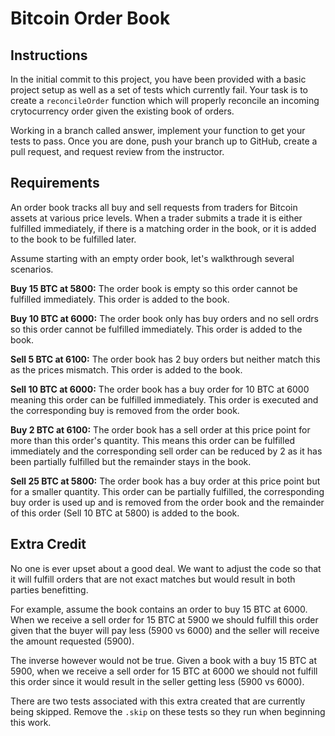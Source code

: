 # Bitcoin Order Book

## Instructions

In the initial commit to this project, you have been provided with a basic project setup as well as a set of tests which currently fail. Your task is to create a `reconcileOrder` function which will properly reconcile an incoming crytocurrency order given the existing book of orders.

Working in a branch called answer, implement your function to get your tests to pass. Once you are done, push your branch up to GitHub, create a pull request, and request review from the instructor.

## Requirements
An order book tracks all buy and sell requests from traders for Bitcoin assets at various price levels. When a trader submits a trade it is either fulfilled immediately, if there is a matching order in the book, or it is added to the book to be fulfilled later.

Assume starting with an empty order book, let's walkthrough several scenarios.

**Buy 15 BTC at 5800:** The order book is empty so this order cannot be fulfilled immediately. This order is added to the book.

**Buy 10 BTC at 6000:** The order book only has buy orders and no sell ordrs so this order cannot be fulfilled immediately. This order is added to the book.

**Sell 5 BTC at 6100:** The order book has 2 buy orders but neither match this as the prices mismatch. This order is added to the book.

**Sell 10 BTC at 6000:** The order book has a buy order for 10 BTC at 6000 meaning this order can be fulfilled immediately. This order is executed and the corresponding buy is removed from the order book.

**Buy 2 BTC at 6100:** The order book has a sell order at this price point for more than this order's quantity. This means this order can be fulfilled immediately and the corresponding sell order can be reduced by 2 as it has been partially fulfilled but the remainder stays in the book.

**Sell 25 BTC at 5800:** The order book has a buy order at this price point but for a smaller quantity. This order can be partially fulfilled, the corresponding buy order is used up and is removed from the order book and the remainder of this order (Sell 10 BTC at 5800) is added to the book.

## Extra Credit
No one is ever upset about a good deal. We want to adjust the code so that it will fulfill orders that are not exact matches but would result in both parties benefitting.

For example, assume the book contains an order to buy 15 BTC at 6000. When we receive a sell order for 15 BTC at 5900 we should fulfill this order given that the buyer will pay less (5900 vs 6000) and the seller will receive the amount requested (5900).

The inverse however would not be true. Given a book with a buy 15 BTC at 5900, when we receive a sell order for 15 BTC at 6000 we should not fulfill this order since it would result in the seller getting less (5900 vs 6000).

There are two tests associated with this extra created that are currently being skipped. Remove the `.skip` on these tests so they run when beginning this work.
